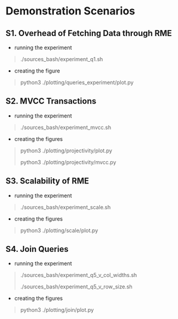# Demonstration Scenarios

## S1. Overhead of Fetching Data through RME

- running the experiment
> ./sources_bash/experiment_q1.sh
- creating the figure
> python3 ./plotting/queries_experiment/plot.py

## S2. MVCC Transactions

- running the experiment
> ./sources_bash/experiment_mvcc.sh
- creating the figures
> python3 ./plotting/projectivity/plot.py
>
> python3 ./plotting/projectivity/mvcc.py

## S3. Scalability of RME

- running the experiment
> ./sources_bash/experiment_scale.sh
- creating the figures
> python3 ./plotting/scale/plot.py

## S4. Join Queries

- running the experiment
> ./sources_bash/experiment_q5_v_col_widths.sh
>
> ./sources_bash/experiment_q5_v_row_size.sh
- creating the figures
> python3 ./plotting/join/plot.py
